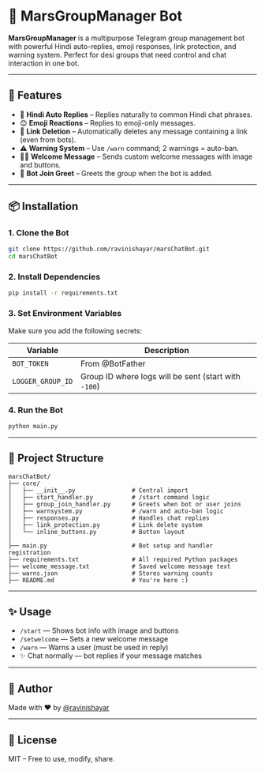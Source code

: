 # 🤖 MarsGroupManager Bot

**MarsGroupManager** is a multipurpose Telegram group management bot with powerful Hindi auto-replies, emoji responses, link protection, and warning system. Perfect for desi groups that need control and chat interaction in one bot.

---

## 🚀 Features

- 🤖 **Hindi Auto Replies** – Replies naturally to common Hindi chat phrases.
- 😊 **Emoji Reactions** – Replies to emoji-only messages.
- 🚫 **Link Deletion** – Automatically deletes any message containing a link (even from bots).
- ⚠️ **Warning System** – Use `/warn` command; 2 warnings = auto-ban.
- 🙋‍♂️ **Welcome Message** – Sends custom welcome messages with image and buttons.
- 🤖 **Bot Join Greet** – Greets the group when the bot is added.

---

## 📦 Installation

### 1. Clone the Bot

```bash
git clone https://github.com/ravinishayar/marsChatBot.git
cd marsChatBot
```

### 2. Install Dependencies

```bash
pip install -r requirements.txt
```

### 3. Set Environment Variables

Make sure you add the following secrets:

| Variable         | Description                                 |
|------------------|---------------------------------------------|
| `BOT_TOKEN`       | From @BotFather                             |
| `LOGGER_GROUP_ID`| Group ID where logs will be sent (start with `-100`) |

### 4. Run the Bot

```bash
python main.py
```

---

## 📁 Project Structure

```
marsChatBot/
├── core/
│   ├── __init__.py                # Central import
│   ├── start_handler.py           # /start command logic
│   ├── group_join_handler.py      # Greets when bot or user joins
│   ├── warnsystem.py              # /warn and auto-ban logic
│   ├── responses.py               # Handles chat replies
│   ├── link_protection.py         # Link delete system
│   └── inline_buttons.py          # Button layout
│
├── main.py                        # Bot setup and handler registration
├── requirements.txt               # All required Python packages
├── welcome_message.txt            # Saved welcome message text
├── warns.json                     # Stores warning counts
├── README.md                      # You're here :)
```

---

## ✨ Usage

- `/start` — Shows bot info with image and buttons
- `/setwelcome` — Sets a new welcome message
- `/warn` — Warns a user (must be used in reply)
- ✨ Chat normally — bot replies if your message matches

---

## 🧑 Author

Made with ❤️ by [@ravinishayar](https://t.me/ravinishayar54)

---

## 📜 License

MIT – Free to use, modify, share.

